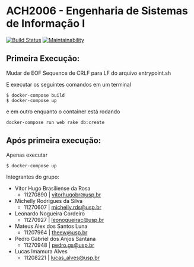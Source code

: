 # ACH2006 - Engenharia de Sistemas de Informação I

[![Build Status](https://app.travis-ci.com/leonogc/EP-ESI.svg?branch=main)](https://app.travis-ci.com/leonogc/EP-ESI)
[![Maintainability](https://api.codeclimate.com/v1/badges/9eac319feb492213e279/maintainability)](https://codeclimate.com/github/leonogc/EP-ESI/maintainability)

## Primeira Execução:
Mudar de EOF Sequence de CRLF para LF do arquivo entrypoint.sh

E executar os seguintes comandos em um terminal
```
$ docker-compose build
$ docker-compose up
```
e em outro enquanto o container está rodando
```
docker-compose run web rake db:create
```

## Após primeira execução: 
Apenas executar 
```
$ docker-compose up
```

Integrantes do grupo:
* Vitor Hugo Brasiliense da Rosa
   * 11270890 | vitorhugobr@usp.br
* Michelly Rodrigues da Silva
   * 11270607 | michelly.rds@usp.br
* Leonardo Nogueira Cordeiro
   * 11270927 | leonogueirac@usp.br 
* Mateus Alex dos Santos Luna
   * 11207964 | theew@usp.br
* Pedro Gabriel dos Anjos Santana 
   * 11270948 | pedro.gs@usp.br
* Lucas Imamura Alves
   * 11208221 | lucas_alves@usp.br
